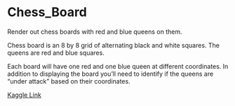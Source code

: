 # Chess_Board
Render out chess boards with red and blue queens on them.

Chess board is an 8 by 8 grid of alternating black and white squares. The queens are red and blue squares.

Each board will have one red and one blue queen at different coordinates. In addition to displaying the board you’ll need to identify if the queens are “under attack” based on their coordinates.

[Kaggle Link](https://www.kaggle.com/code/dialaabukhail/chess-board)